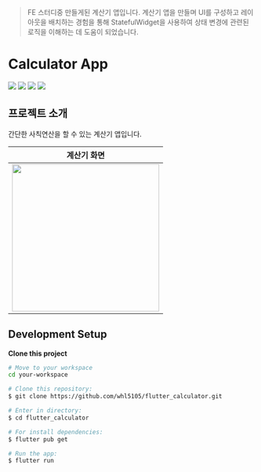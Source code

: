 > FE 스터디중 만들게된 계산기 앱입니다.
> 계산기 앱을 만들며 UI를 구성하고 레이아웃을 배치하는 경험을 통해 StatefulWidget을 사용하여 상태 변경에 관련된 로직을 이해하는 데 도움이 되었습니다.

# Calculator App

<img  src="https://img.shields.io/badge/visualstudiocode-007ACC?style=for-the-badge&logo=visualstudiocode&logoColor=white"> <img  src="https://img.shields.io/badge/github-181717?style=for-the-badge&logo=github&logoColor=white"> <img  src="https://img.shields.io/badge/dart-0175C2?style=for-the-badge&logo=dart&logoColor=white"> <img  src="https://img.shields.io/badge/flutter-02569B?style=for-the-badge&logo=flutter&logoColor=white">

## 프로젝트 소개

간단한 사칙연산을 할 수 있는 계산기 앱입니다.

| 계산기 화면                                                                                                                    |
| ------------------------------------------------------------------------------------------------------------------------------ |
| <img  src="https://github.com/whl5105/flutter_calculator/assets/73993670/48e08ea5-3277-47f6-b055-6b0e059ae0af" width='300px' > |

## Development Setup

**Clone this project**

```bash
# Move to your workspace
cd your-workspace

# Clone this repository:
$ git clone https://github.com/whl5105/flutter_calculator.git

# Enter in directory:
$ cd flutter_calculator

# For install dependencies:
$ flutter pub get

# Run the app:
$ flutter run

```
